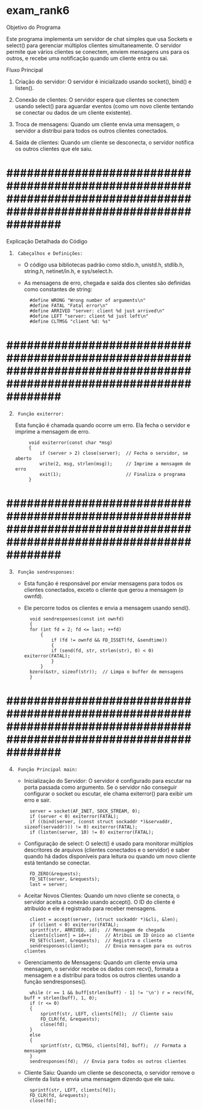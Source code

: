 # exam_rank6





Objetivo do Programa

Este programa implementa um servidor de chat simples que usa Sockets e select() para gerenciar múltiplos clientes simultaneamente. O servidor permite que vários clientes se conectem, enviem mensagens uns para os outros, e recebe uma notificação quando um cliente entra ou sai.

Fluxo Principal

1. Criação do servidor: O servidor é inicializado usando socket(), bind() e listen().

2. Conexão de clientes: O servidor espera que clientes se conectem usando select() para aguardar eventos (como um novo cliente tentando se conectar ou dados de um cliente existente).

3. Troca de mensagens: Quando um cliente envia uma mensagem, o servidor a distribui para todos os outros clientes conectados.

4. Saída de clientes: Quando um cliente se desconecta, o servidor notifica os outros clientes que ele saiu.


# #################################################################################################################### #


Explicação Detalhada do Código

1.      Cabeçalhos e Definições:

    - O código usa bibliotecas padrão como stdio.h, unistd.h, stdlib.h, string.h, netinet/in.h, e sys/select.h.

    - As mensagens de erro, chegada e saída dos clientes são definidas como constantes de string:


            #define WRONG "Wrong number of arguments\n"
            #define FATAL "Fatal error\n"
            #define ARRIVED "server: client %d just arrived\n"
            #define LEFT "server: client %d just left\n"
            #define CLTMSG "client %d: %s"



# #################################################################################################################### #


2.      Função exiterror:

    Esta função é chamada quando ocorre um erro. Ela fecha o servidor e imprime a mensagem de erro.


            void exiterror(const char *msg) 
            {
                if (server > 2) close(server);  // Fecha o servidor, se aberto
                write(2, msg, strlen(msg));     // Imprime a mensagem de erro
                exit(1);                        // Finaliza o programa
            }


# #################################################################################################################### #


3.      Função sendresponses:

    - Esta função é responsável por enviar mensagens para todos os clientes conectados, exceto o cliente que gerou a mensagem (o ownfd).

    - Ele percorre todos os clientes e envia a mensagem usando send().

            void sendresponses(const int ownfd) 
            {
            for (int fd = 2; fd <= last; ++fd) 
                {
                    if (fd != ownfd && FD_ISSET(fd, &sendtime)) 
                    {
                    if (send(fd, str, strlen(str), 0) < 0) exiterror(FATAL);
                    }
                }
            bzero(&str, sizeof(str));  // Limpa o buffer de mensagens
            }


# #################################################################################################################### #


4.      Função Principal main:


    - Inicialização do Servidor: O servidor é configurado para escutar na porta passada como argumento. Se o servidor não conseguir configurar o socket ou escutar, ele chama exiterror() para exibir um erro e sair.


            server = socket(AF_INET, SOCK_STREAM, 0);
            if (server < 0) exiterror(FATAL);
            if ((bind(server, (const struct sockaddr *)&servaddr, sizeof(servaddr))) != 0) exiterror(FATAL);
            if (listen(server, 10) != 0) exiterror(FATAL);


    - Configuração de select: O select() é usado para monitorar múltiplos descritores de arquivos (clientes conectados e o servidor) e saber quando há dados disponíveis para leitura ou quando um novo cliente está tentando se conectar.


            FD_ZERO(&requests);
            FD_SET(server, &requests);
            last = server;


    - Aceitar Novos Clientes: Quando um novo cliente se conecta, o servidor aceita a conexão usando accept(). O ID do cliente é atribuído e ele é registrado para receber mensagens.


            client = accept(server, (struct sockaddr *)&cli, &len);
            if (client < 0) exiterror(FATAL);
            sprintf(str, ARRIVED, id);  // Mensagem de chegada
            clients[client] = id++;     // Atribui um ID único ao cliente
            FD_SET(client, &requests);  // Registra o cliente
            sendresponses(client);      // Envia mensagem para os outros clientes


    - Gerenciamento de Mensagens: Quando um cliente envia uma mensagem, o servidor recebe os dados com recv(), formata a mensagem e a distribui para todos os outros clientes usando a função sendresponses().


            while (r == 1 && buff[strlen(buff) - 1] != '\n') r = recv(fd, buff + strlen(buff), 1, 0);
            if (r <= 0) 
            {
                sprintf(str, LEFT, clients[fd]);  // Cliente saiu
                FD_CLR(fd, &requests);
                close(fd);
            } 
            else 
            {
                sprintf(str, CLTMSG, clients[fd], buff);  // Formata a mensagem
            }
            sendresponses(fd);  // Envia para todos os outros clientes


    - Cliente Saiu: Quando um cliente se desconecta, o servidor remove o cliente da lista e envia uma mensagem dizendo que ele saiu.

            sprintf(str, LEFT, clients[fd]);
            FD_CLR(fd, &requests);
            close(fd);





